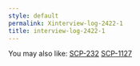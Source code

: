 ```yaml
---
style: default
permalink: Xinterview-log-2422-1
title: interview-log-2422-1
---
```

You may also like:
[SCP-232](http://scp-wiki.net/scp-232)
[SCP-1127](http://scp-wiki.net/scp-1127)